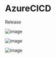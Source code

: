 # AzureCICD

Release

![image](https://user-images.githubusercontent.com/23003025/194566464-a1c62d49-ce88-4927-afb4-002d43d1fdac.png)

![image](https://user-images.githubusercontent.com/23003025/194566842-701adf6c-0ec6-4edf-b285-0bd7922dc522.png)


![image](https://user-images.githubusercontent.com/23003025/194566900-c6558af5-666c-422e-bacc-a6a93d923e90.png)

